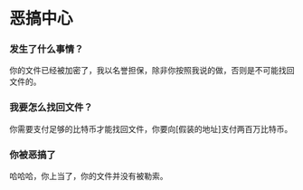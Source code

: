 # 恶搞中心

### 发生了什么事情？

你的文件已经被加密了，我以名誉担保，除非你按照我说的做，否则是不可能找回文件的。

### 我要怎么找回文件？

你需要支付足够的比特币才能找回文件，你要向[假装的地址]支付两百万比特币。

### 你被恶搞了

哈哈哈，你上当了，你的文件并没有被勒索。
